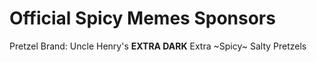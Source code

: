 # Official Spicy Memes Sponsors

Pretzel Brand: Uncle Henry's **EXTRA DARK** Extra ~Spicy~ Salty Pretzels
